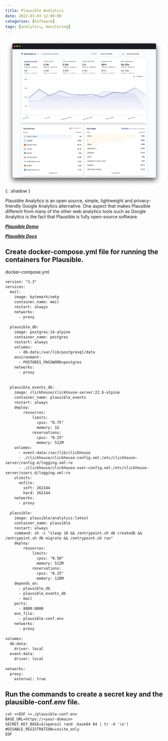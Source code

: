 ```yaml
---
title: Plausible Analytics
date: 2022-03-03 12:00:00
categories: [Software]
tags: [analytics, monitoring]
---
```

<script defer data-domain="senad-d.github.io" src="https://plus.seki.ink/js/script.js"></script>
![](https://github.com/senad-d/senad-d.github.io/blob/main/_media/images/plausible-analytics.jpg?raw=true){: .shadow }

Plausible Analytics is an open source, simple, lightweight and privacy-friendly Google Analytics alternative. One aspect that makes Plausible different from many of the other web analytics tools such as Google Analytics is the fact that Plausible is fully open-source software.

[***Plausible Demo***](https://plausible.io/plausible.io)

[***Plausible Docs***](https://plausible.io/docs)

## Create docker-compose.yml file for running the containers for Plausible.
docker-compose.yml
```shell
version: "3.3"
services:
  mail:
    image: bytemark/smtp
    container_name: mail
    restart: always
    networks:
      - proxy

  plausible_db:
    image: postgres:14-alpine
    container_name: postgres
    restart: always
    volumes:
      - db-data:/var/lib/postgresql/data
    environment:
      - POSTGRES_PASSWORD=postgres
    networks:
      - proxy


  plausible_events_db:
    image: clickhouse/clickhouse-server:22.6-alpine
    container_name: plausible_events
    restart: always
    deploy:
        resources:
            limits:
              cpus: "0.75"
              memory: 1G
            reservations:
              cpus: "0.25"
              memory: 512M
    volumes:
      - event-data:/var/lib/clickhouse
      - ./clickhouse/clickhouse-config.xml:/etc/clickhouse-server/config.d/logging.xml:ro
      - ./clickhouse/clickhouse-user-config.xml:/etc/clickhouse-server/users.d/logging.xml:ro
    ulimits:
      nofile:
        soft: 262144
        hard: 262144
    networks:
      - proxy

  plausible:
    image: plausible/analytics:latest
    container_name: plausible
    restart: always
    command: sh -c "sleep 10 && /entrypoint.sh db createdb && /entrypoint.sh db migrate && /entrypoint.sh run"
    deploy:
        resources:
            limits:
              cpus: "0.50"
              memory: 512M
            reservations:
              cpus: "0.25"
              memory: 128M
    depends_on:
      - plausible_db
      - plausible_events_db
      - mail
    ports:
      - 8000:8000
    env_file:
      - plausible-conf.env
    networks:
      - proxy

volumes:
  db-data:
    driver: local
  event-data:
    driver: local

networks:
  proxy:
    external: true
```

## Run the commands to create a secret key and the plausible-conf.env file.

```shell
cat <<EOF >>./plausible-conf.env
BASE_URL=https://<your-domain>
SECRET_KEY_BASE=$(openssl rand -base64 64 | tr -d '\n')
#DISABLE_REGISTRATION=invite_only
EOF
```